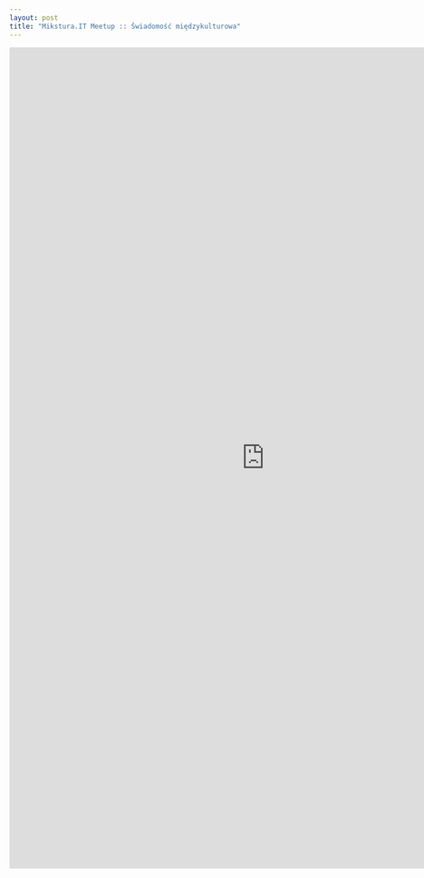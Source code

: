 ```yaml
---
layout: post
title: "Mikstura.IT Meetup :: Świadomość międzykulturowa"
---
```


<div id="photos"></div>
<iframe src="http://embedsocial.com/facebook_album/album_photos/696825317068640" width="900" height="1450" frameborder="0" scrolling="no" marginheight="0"  marginwidth="0"></iframe>

